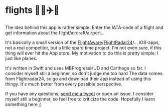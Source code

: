 # flights 🛫💺✈️🛬

The idea behind this app is rather simple: Enter the IATA-code of a flight and get information about the flight/aircraft/airport...

It's basically a small version of the [FlightAware](http://de.flightaware.com/mobile/)/[FlightRadar24](https://itunes.apple.com/app/flightradar24-pro/id382069612?mt=8&ign-mpt=uo%3D4)/... iOS-apps, not a real competitor, but a little spare time project. I'm not even sure, if this thing will ever hit the App store. My motivation to do this is pretty simple: I just like planes.

It's written in Swift and uses MBProgressHUD and Carthage so far. I consider myself still a beginner, so don't judge me too hard The data comes from Flightradar24, so go and download their app instead of using this thingy. It's much better from every possible perspective.

If you have any questions, [send me a tweet](https://twitter.com/zeitschlag) or open an issue. I consider myself still a beginner, so feel free to criticize the code. Hopefully I learn something here ;)
